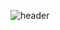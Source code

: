 ![header](https://capsule-render.vercel.app/api?type=rounded&color=0B0B61&height=300&section=header&text=프로젝트_올빼미&fontSize=90&fontColor=D7DF01)